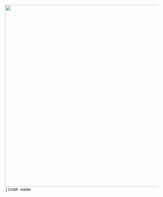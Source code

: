 <img align="left" width="600" src="https://imgurl.ir/uploads/i96256_iran.png"> <samp> <br>
    jinam
    waaw

</samp>
